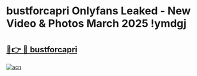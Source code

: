 # bustforcapri Onlyfans Leaked - New Video & Photos March 2025 !ymdgj

# <h2><a href="https://zb6vkf.iuczelnia.edu.pl?title=bustforcapri&ref=ymdgj">🔗👉 🔴 bustforcapri</a></h2>

[![acn](https://github.com/user-attachments/assets/0f9c940e-d8b0-45ae-aac7-cd30a18b3e1c)](https://zb6vkf.iuczelnia.edu.pl?title=bustforcapri&ref=ymdgj)

